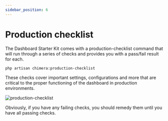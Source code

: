 ```yaml
---
sidebar_position: 6
---
```


# Production checklist

The Dashboard Starter Kit comes with a production-checklist command that will run through a series of checks and provides you with a pass/fail result for each.

```
php artisan chimera:production-checklist
```

These checks cover important settings, configurations and more that are critical to the proper functioning of the dashboard in production environments.

![production-checklist](/img/developer/deployment-guide/production-checklist.png)

Obviously, if you have any failing checks, you should remedy them until you have all passing checks.